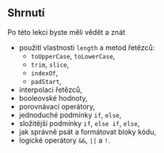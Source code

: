 ## Shrnutí

Po této lekci byste měli vědět a znát

- použití vlastnosti `length` a metod řetězců:
  - `toUpperCase`, `toLowerCase`,
  - `trim`, `slice`,
  - `indexOf`,
  - `padStart`,
- interpolaci řetězců,
- booleovské hodnoty,
- porovnávací operátory,
- jednoduché podmínky `if`, `else`,
- složitější podmínky `if`, `else if`, `else`,
- jak správně psát a formátovat bloky kódu,
- logické operátory `&&`, `||` a `!`.
